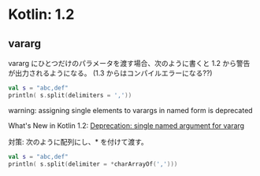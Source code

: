 # Kotlin: 1.2

## vararg
vararg にひとつだけのパラメータを渡す場合、次のように書くと 1.2 から警告が出力されるようになる。
(1.3 からはコンパイルエラーになる??)
```kotlin
val s = "abc,def"
println( s.split(delimiters = ','))
```
warning: assigning single elements to varargs in named form is deprecated

What's New in Kotlin 1.2: [Deprecation: single named argument for vararg](https://kotlinlang.org/docs/reference/whatsnew12.html#deprecation-single-named-argument-for-vararg)

対策: 次のように配列にし、* を付けて渡す。
```kotlin
val s = "abc,def"
println( s.split(delimiter = *charArrayOf(',')))
```
